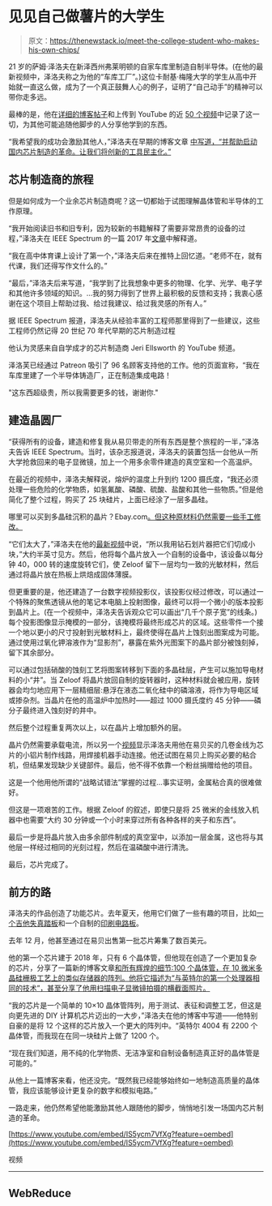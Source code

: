 # 见见自己做薯片的大学生

> 原文：<https://thenewstack.io/meet-the-college-student-who-makes-his-own-chips/>

21 岁的萨姆·泽洛夫在新泽西州弗莱明顿的自家车库里制造自制半导体。(在他的最新视频中，泽洛夫称之为他的“车库工厂”。)这位卡耐基·梅隆大学的学生从高中开始就一直这么做，成为了一个真正鼓舞人心的例子，证明了“自己动手”的精神可以带你走多远。

最棒的是，他在[详细的博客帖子](http://sam.zeloof.xyz/)和上传到 YouTube 的近 [50 个视频](https://www.youtube.com/c/SamZeloof/videos)中记录了这一切，为其他可能追随他脚步的人分享他学到的东西。

“我希望我的成功会激励其他人，”泽洛夫在早期的博客文章 [中写道，“并帮助启动国内芯片制造的革命。让我们将创新的工具民主化。”](https://www.youtube.com/c/SamZeloof/videos)

## 芯片制造商的旅程

但是如何成为一个业余芯片制造商呢？这一切都始于试图理解晶体管和半导体的工作原理。

“我开始阅读旧书和旧专利，因为较新的书籍解释了需要非常昂贵的设备的过程，”泽洛夫在 IEEE Spectrum 的一篇 2017 年[文章](https://spectrum.ieee.org/the-high-school-student-whos-building-his-own-integrated-circuits)中解释道。

“我在高中体育课上设计了第一个，”泽洛夫后来在推特上回忆道。“老师不在，就有代课，我们还得写作文什么的。”

“最后，”泽洛夫后来写道，“我学到了比我想象中更多的物理、化学、光学、电子学和其他许多领域的知识。…我的努力得到了世界上最积极的反馈和支持；我衷心感谢在这个项目上帮助过我、给过我建议、给过我灵感的所有人。”

据 IEEE Spectrum 报道，泽洛夫从经验丰富的工程师那里得到了一些建议，这些工程师仍然记得 20 世纪 70 年代早期的芯片制造过程

他认为灵感来自自学成才的芯片制造商 Jeri Ellsworth 的 YouTube 频道。

泽洛芙已经通过 Patreon 吸引了 96 名顾客支持他的工作。他的页面宣称，“我在车库里建了一个半导体铸造厂，正在制造集成电路！

"这东西超级贵，所以我需要更多的钱，谢谢你."

## 建造晶圆厂

“获得所有的设备，建造和修复我从易贝带走的所有东西是整个旅程的一半，”泽洛夫告诉 IEEE Spectrum。当时，该杂志报道说，泽洛夫的装置包括一台他从一所大学抢救回来的电子显微镜，加上一个用多余零件建造的真空室和一个高温炉。

在最近的视频中，泽洛夫解释说，熔炉的温度上升到约 1200 摄氏度，“我还必须处理一些危险的化学物质，如氢氟酸、磷酸、硫酸、盐酸和其他一些物质。”但是他简化了整个过程，购买了 25 块硅片，上面已经涂了一层多晶硅。

哪里可以买到多晶硅沉积的晶片？Ebay.com[。但这种原材料仍然需要一些手工修改。](https://www.ebay.com/)

“它们太大了，”泽洛夫在他的[最新视频](https://www.youtube.com/watch?v=IS5ycm7VfXg)中说，“所以我用钻石划片器把它们切成小块，”大约半英寸见方。然后，他将每个晶片放入一个自制的设备中，该设备以每分钟 40，000 转的速度旋转它们，使 Zeloof 留下一层均匀一致的光敏材料，然后通过将晶片放在热板上烘焙成固体薄膜。

但更重要的是，他还建造了一台数字视频投影仪，该投影仪经过修改，可以通过一个特殊的聚焦透镜从他的笔记本电脑上投射图像，最终可以将一个微小的版本投影到晶片上。(在一个视频中，泽洛夫告诉观众它可以画出“几千个原子宽”的线条。)每个投影图像显示掩模的一部分，该掩模将最终形成芯片的区域。这些零件一个接一个地以更小的尺寸投射到光敏材料上，最终使得在晶片上蚀刻出图案成为可能。通过使用过氧化钾溶液作为“显影剂”，暴露在紫外光图案下的晶片部分被蚀刻掉，留下其余部分。

可以通过包括硝酸的蚀刻工艺将图案转移到下面的多晶硅层，产生可以施加导电材料的小“井”。当 Zeloof 将晶片放回自制的旋转器时，这种材料就会被应用，旋转器会均匀地应用下一层精细层:悬浮在液态二氧化硅中的磷溶液，将作为导电区域或掺杂剂。当晶片在他的高温炉中加热时——超过 1000 摄氏度约 45 分钟——磷分子最终进入蚀刻好的井中。

然后整个过程重复两次以上，以在晶片上增加额外的层。

晶片仍然需要承载电流，所以另一个[视频](https://www.youtube.com/watch?v=mvZ1dJuvenw)显示泽洛夫用他在易贝买的几卷金线为芯片的小铝片制作线路，用焊接机器手动连接。他还试图在易贝上购买必要的粘合机，但结果发现缺少关键部件。最后，他不得不依靠一个粉丝捐赠给他的项目。

这是一个他用他所谓的“战略试错法”掌握的过程…事实证明，金属粘合真的很难做好。

但这是一项艰苦的工作。根据 Zeloof 的叙述，即使只是将 25 微米的金线放入机器中也需要“大约 30 分钟或一个小时来穿过所有各种各样的夹子和东西”。

最后一步是将晶片放入由多余部件制成的真空室中，以添加一层金属，这也将与其他层一样经过相同的光刻过程，然后在温磷酸中进行清洗。

最后，芯片完成了。

## 前方的路

泽洛夫的作品创造了功能芯片。去年夏天，他用它们做了一些有趣的项目，比如[一个吉他失真踏板](https://twitter.com/szeloof/status/1280249239495479297)和一个自制的[印刷电路板](https://twitter.com/szeloof/status/1263940735923093505)。

去年 12 月，他甚至通过在易贝出售第一批芯片筹集了数百美元。

他的第一个芯片建于 2018 年，只有 6 个晶体管，但他现在创造了一个更加复杂的芯片，分享了一篇新的博客文章[和所有辉煌的细节:100 个晶体管，在 10 微米多晶硅栅极工艺上的类似存储器的阵列。他将它描述为“与英特尔的第一个处理器相同的技术”，甚至分享了他用扫描电子显微镜拍摄的横截面照片。](http://sam.zeloof.xyz/second-ic/)

“我的芯片是一个简单的 10×10 晶体管阵列，用于测试、表征和调整工艺，但这是向更先进的 DIY 计算机芯片迈出的一大步，”泽洛夫在他的博客中写道——他特别自豪的是将 12 个这样的芯片放入一个更大的阵列中。“英特尔 4004 有 2200 个晶体管，而我现在在同一块硅片上做了 1200 个。

“现在我们知道，用不纯的化学物质、无洁净室和自制设备制造真正好的晶体管是可能的。”

从他上一篇博客来看，他还没完。“既然我已经能够始终如一地制造高质量的晶体管，我应该能够设计更复杂的数字和模拟电路。”

一路走来，他仍然希望他能激励其他人跟随他的脚步，悄悄地引发一场国内芯片制造的革命。

[https://www.youtube.com/embed/IS5ycm7VfXg?feature=oembed](https://www.youtube.com/embed/IS5ycm7VfXg?feature=oembed)

视频

* * *

## WebReduce

<svg xmlns:xlink="http://www.w3.org/1999/xlink" viewBox="0 0 68 31" version="1.1"><title>Group</title> <desc>Created with Sketch.</desc></svg>